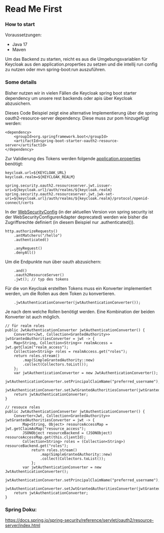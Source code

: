 # Read Me First

### How to start

Voraussetzungen: 
* Java 17
* Maven

Um das Backend zu starten, reicht es aus die Umgebungsvariablen für Keycloak aus den application.properties zu setzen 
und die intellij run config zu nutzen oder mvn spring-boot:run auszuführen. 

### Some details

Bisher nutzen wir in vielen Fällen  die Keycloak spring boot starter dependency um unsere rest backends oder apis über
Keycloak abzusichern.

Dieses Code Beispiel zeigt eine alternative Implementierung über die spring oauth2-resource-server dependency. 
Diese muss zur pom hinzugefügt werden:

    <dependency>
        <groupId>org.springframework.boot</groupId>
        <artifactId>spring-boot-starter-oauth2-resource-server</artifactId>
    </dependency>

Zur Validierung des Tokens werden folgende [application.properties](https://github.com/patrickhofmann0/spring-rest-oauth-example/blob/master/src/main/resources/application.properties) benötigt: 

    keycloak.url=${KEYCLOAK_URL}
    keycloak.realm=${KEYCLOAK_REALM}
    
    spring.security.oauth2.resourceserver.jwt.issuer-uri=${keycloak.url}/auth/realms/${keycloak.realm}
    spring.security.oauth2.resourceserver.jwt.jwk-set-uri=${keycloak.url}/auth/realms/${keycloak.realm}/protocol/openid-connect/certs

In der [WebSecurityConfig](https://github.com/patrickhofmann0/spring-rest-oauth-example/blob/master/src/main/java/de/ecclesia/example/springrestoauth/springrestoauthexample/WebSecurityConfig.java) (in der aktuellen Version von spring security ist der WebSecurityConfigurerAdapter deprecated) 
werden wie bisher die Zugriffsrechte definiert (in diesem Beispiel nur .authenticated()).

    http.authorizeRequests()
        .antMatchers("/hello")
        .authenticated()

        .anyRequest()
        .denyAll()

Um die Endpunkte nun über oauth abzusichern: 

        .and()
        .oauth2ResourceServer()
        .jwt(); // typ des tokens

Für die von Keycloak erstellten Tokens muss ein Konverter implementiert werden, um die Rollen aus dem Token zu konvertieren. 

        .jwtAuthenticationConverter(jwtAuthenticationConverter());

Je nach dem welche Rollen benötigt werden. Eine Kombination der beiden Konverter ist auch möglich.

    // für realm roles
    public JwtAuthenticationConverter jwtAuthenticationConverter() {
        Converter<Jwt, Collection<GrantedAuthority>> jwtGrantedAuthoritiesConverter = jwt -> {
        Map<String, Collection<String>> realmAccess = jwt.getClaim("realm_access");
        Collection<String> roles = realmAccess.get("roles");
        return roles.stream()
            .map(SimpleGrantedAuthority::new)
            .collect(Collectors.toList());
        };
        var jwtAuthenticationConverter = new JwtAuthenticationConverter();
        jwtAuthenticationConverter.setPrincipalClaimName("preferred_username");
        jwtAuthenticationConverter.setJwtGrantedAuthoritiesConverter(jwtGrantedAuthoritiesConverter);
		return jwtAuthenticationConverter;
	}

    // resouce roles
    public JwtAuthenticationConverter jwtAuthenticationConverter() {
        Converter<Jwt, Collection<GrantedAuthority>> jwtGrantedAuthoritiesConverter = jwt -> {
            Map<String, Object> resourceAccessMap = jwt.getClaimAsMap("resource_access");
            JSONObject resourceBackend = (JSONObject) resourceAccessMap.get(this.clientId);
            Collection<String> roles = (Collection<String>) resourceBackend.get("roles");
                return roles.stream()
                    .map(SimpleGrantedAuthority::new)
                    .collect(Collectors.toList());
                };
            var jwtAuthenticationConverter = new JwtAuthenticationConverter();
            jwtAuthenticationConverter.setPrincipalClaimName("preferred_username");
            jwtAuthenticationConverter.setJwtGrantedAuthoritiesConverter(jwtGrantedAuthoritiesConverter);
        return jwtAuthenticationConverter;
    }

### Spring Doku: 

https://docs.spring.io/spring-security/reference/servlet/oauth2/resource-server/index.html 
